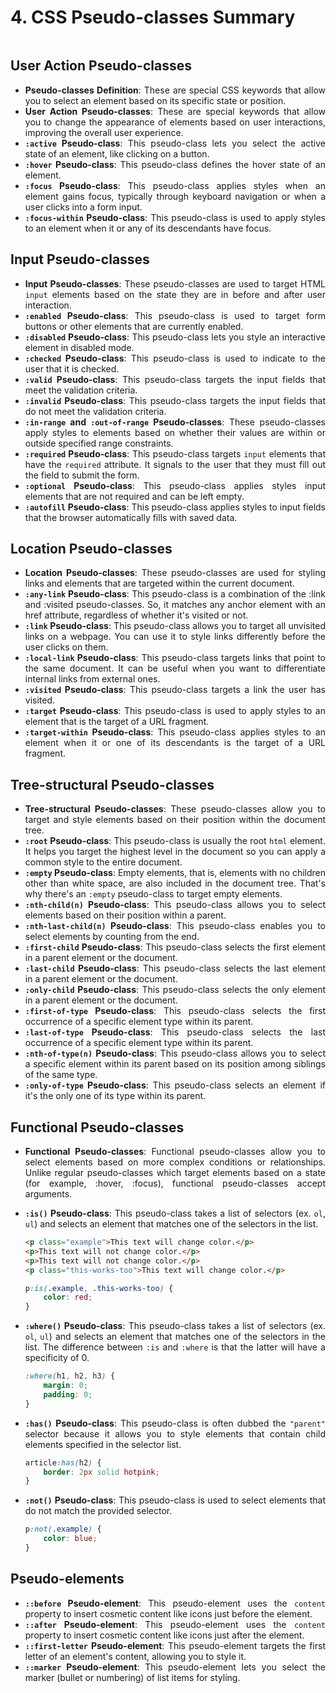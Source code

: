 <div style="text-align: justify">

# 4. CSS Pseudo-classes Summary

```{contents}
```

## User Action Pseudo-classes

*   **Pseudo-classes Definition**: These are special CSS keywords that allow you to select an element based on its specific state or position.
*   **User Action Pseudo-classes**: These are special keywords that allow you to change the appearance of elements based on user interactions, improving the overall user experience.
*   **`:active` Pseudo-class**: This pseudo-class lets you select the active state of an element, like clicking on a button.
*   **`:hover` Pseudo-class**: This pseudo-class defines the hover state of an element.
*   **`:focus` Pseudo-class**: This pseudo-class applies styles when an element gains focus, typically through keyboard navigation or when a user clicks into a form input.
*   **`:focus-within` Pseudo-class**: This pseudo-class is used to apply styles to an element when it or any of its descendants have focus.

## Input Pseudo-classes

*   **Input Pseudo-classes**: These pseudo-classes are used to target HTML `input` elements based on the state they are in before and after user interaction.
*   **`:enabled` Pseudo-class**: This pseudo-class is used to target form buttons or other elements that are currently enabled.
*   **`:disabled` Pseudo-class**: This pseudo-class lets you style an interactive element in disabled mode.
*   **`:checked` Pseudo-class**: This pseudo-class is used to indicate to the user that it is checked.
*   **`:valid` Pseudo-class**: This pseudo-class targets the input fields that meet the validation criteria.
*   **`:invalid` Pseudo-class**: This pseudo-class targets the input fields that do not meet the validation criteria.
*   **`:in-range` and `:out-of-range` Pseudo-classes**: These pseudo-classes apply styles to elements based on whether their values are within or outside specified range constraints.
*   **`:required` Pseudo-class**: This pseudo-class targets `input` elements that have the `required` attribute. It signals to the user that they must fill out the field to submit the form.
*   **`:optional` Pseudo-class**: This pseudo-class applies styles input elements that are not required and can be left empty.
*   **`:autofill` Pseudo-class**: This pseudo-class applies styles to input fields that the browser automatically fills with saved data.

## Location Pseudo-classes

*   **Location Pseudo-classes**: These pseudo-classes are used for styling links and elements that are targeted within the current document.
*   **`:any-link` Pseudo-class**: This pseudo-class is a combination of the :link and :visited pseudo-classes. So, it matches any anchor element with an href attribute, regardless of whether it's visited or not.
*   **`:link` Pseudo-class**: This pseudo-class allows you to target all unvisited links on a webpage. You can use it to style links differently before the user clicks on them.
*   **`:local-link` Pseudo-class**: This pseudo-class targets links that point to the same document. It can be useful when you want to differentiate internal links from external ones.
*   **`:visited` Pseudo-class**: This pseudo-class targets a link the user has visited.
*   **`:target` Pseudo-class**: This pseudo-class is used to apply styles to an element that is the target of a URL fragment.
*   **`:target-within` Pseudo-class**: This pseudo-class applies styles to an element when it or one of its descendants is the target of a URL fragment.

## Tree-structural Pseudo-classes

*   **Tree-structural Pseudo-classes**: These pseudo-classes allow you to target and style elements based on their position within the document tree.
*   **`:root` Pseudo-class**: This pseudo-class is usually the root `html` element. It helps you target the highest level in the document so you can apply a common style to the entire document. 
*   **`:empty` Pseudo-class**: Empty elements, that is, elements with no children other than white space, are also included in the document tree. That's why there's an `:empty` pseudo-class to target empty elements.
*   **`:nth-child(n)` Pseudo-class**: This pseudo-class allows you to select elements based on their position within a parent.
*   **`:nth-last-child(n)` Pseudo-class**: This pseudo-class enables you to select elements by counting from the end.
*   **`:first-child` Pseudo-class**: This pseudo-class selects the first element in a parent element or the document.
*   **`:last-child` Pseudo-class**: This pseudo-class selects the last element in a parent element or the document.
*   **`:only-child` Pseudo-class**: This pseudo-class selects the only element in a parent element or the document.
*   **`:first-of-type` Pseudo-class**: This pseudo-class selects the first occurrence of a specific element type within its parent.
*   **`:last-of-type` Pseudo-class**: This pseudo-class selects the last occurrence of a specific element type within its parent.
*   **`:nth-of-type(n)` Pseudo-class**: This pseudo-class allows you to select a specific element within its parent based on its position among siblings of the same type.
*   **`:only-of-type` Pseudo-class**: This pseudo-class selects an element if it's the only one of its type within its parent.

## Functional Pseudo-classes

*   **Functional Pseudo-classes**: Functional pseudo-classes allow you to select elements based on more complex conditions or relationships. Unlike regular pseudo-classes which target elements based on a state (for example, :hover, :focus), functional pseudo-classes accept arguments.
*   **`:is()` Pseudo-class**: This pseudo-class takes a list of selectors (ex. `ol`, `ul`) and selects an element that matches one of the selectors in the list.

    ```html
    <p class="example">This text will change color.</p>
    <p>This text will not change color.</p>
    <p>This text will not change color.</p>
    <p class="this-works-too">This text will change color.</p>
    ```

    ```css
    p:is(.example, .this-works-too) {
        color: red;
    }
    ```

*   **`:where()` Pseudo-class**: This pseudo-class takes a list of selectors (ex. `ol`, `ul`) and selects an element that matches one of the selectors in the list. The difference between `:is` and `:where` is that the latter will have a specificity of 0.

    ```css
    :where(h1, h2, h3) {
        margin: 0;
        padding: 0;
    }
    ```

*   **`:has()` Pseudo-class**: This pseudo-class is often dubbed the `"parent"` selector because it allows you to style elements that contain child elements specified in the selector list.

    ```css
    article:has(h2) {
        border: 2px solid hotpink;
    }
    ```

*   **`:not()` Pseudo-class**: This pseudo-class is used to select elements that do not match the provided selector.

    ```css
    p:not(.example) {
        color: blue;
    }
    ```

## Pseudo-elements

*   **`::before` Pseudo-element**: This pseudo-element uses the `content` property to insert cosmetic content like icons just before the element.
*   **`::after` Pseudo-element**: This pseudo-element uses the `content` property to insert cosmetic content like icons just after the element.
*   **`::first-letter` Pseudo-element**: This pseudo-element targets the first letter of an element's content, allowing you to style it.
*   **`::marker` Pseudo-element**: This pseudo-element lets you select the marker (bullet or numbering) of list items for styling.

</div>